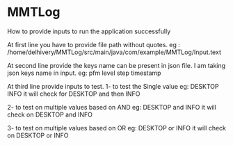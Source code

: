 # MMTLog

How to provide inputs to run the application successfully

At first line you have to provide file path without quotes.
eg : /home/delhivery/MMTLog/src/main/java/com/example/MMTLog/Input.text

At second line provide the keys name can be present in json file.
I am taking json keys name in input.
eg: pfm level step timestamp

At third line provide inputs to test.
1- to test the Single value
eg: DESKTOP INFO
it will check for DESKTOP and then INFO

2- to test on multiple values based on AND
eg: DESKTOP and INFO
it will check on DESKTOP and INFO

3- to test on multiple values based on OR
eg: DESKTOP or INFO
it will check on DESKTOP or INFO



